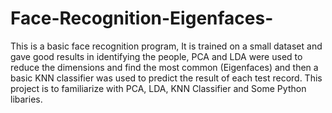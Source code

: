 # Face-Recognition-Eigenfaces-
This is a basic face recognition program, It is trained on a small dataset and gave good results in identifying the people, PCA and LDA were used to reduce the dimensions and find the most common (Eigenfaces) and then a basic KNN classifier was used to predict the result of each test record. This project is to familiarize with PCA, LDA, KNN Classifier and Some Python libaries. 
